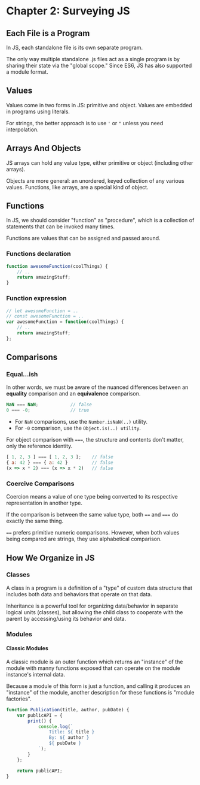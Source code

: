 # Chapter 2: Surveying JS

## Each File is a Program

In JS, each standalone file is its own separate program.

The only way multiple standalone .js files act as a single program is by sharing their state via the "global scope." Since ES6, JS has also supported a module format.

## Values

Values come in two forms in JS: primitive and object. Values are embedded in programs using literals.

For strings, the better approach is to use `'` or `"` unless you need interpolation.

## Arrays And Objects

JS arrays can hold any value type, either primitive or object \(including other arrays\).

Objects are more general: an unordered, keyed collection of any various values. Functions, like arrays, are a special kind of object.

## Functions

In JS, we should consider "function" as "procedure", which is a collection of statements that can be invoked many times.

Functions are values that can be assigned and passed around.

### Functions declaration

```javascript
function awesomeFunction(coolThings) {
    // ..
    return amazingStuff;
}
```

### Function expression

```javascript
// let awesomeFunction = ..
// const awesomeFunction = ..
var awesomeFunction = function(coolThings) {
    // ..
    return amazingStuff;
};
```

## Comparisons

### Equal...ish

In other words, we must be aware of the nuanced differences between an **equality** comparison and an **equivalence** comparison.

```javascript
NaN === NaN;            // false
0 === -0;               // true
```

* For `NaN` comparisons, use the `Number.isNaN(..)` utility.
* For `-0` comparison, use the `Object.is(..) utility`.

For object comparison with `===`, the structure and contents don't matter, only the reference identity.

```javascript
[ 1, 2, 3 ] === [ 1, 2, 3 ];    // false
{ a: 42 } === { a: 42 }         // false
(x => x * 2) === (x => x * 2)   // false
```

### Coercive Comparisons

Coercion means a value of one type being converted to its respective representation in another type.

If the comparison is between the same value type, both `==` and `===` do exactly the same thing.

`==` prefers primitive numeric comparisons. However, when both values being compared are strings, they use alphabetical comparison.

## How We Organize in JS

### Classes

A class in a program is a definition of a "type" of custom data structure that includes both data and behaviors that operate on that data.

Inheritance is a powerful tool for organizing data/behavior in separate logical units \(classes\), but allowing the child class to cooperate with the parent by accessing/using its behavior and data.

### Modules

#### Classic Modules

A classic module is an outer function which returns an "instance" of the module with manny functions exposed that can operate on the module instance's internal data.

Because a module of this form is just a function, and calling it produces an "instance" of the module, another description for these functions is "module factories".

```javascript
function Publication(title, author, pubDate) {
    var publicAPI = {
        print() {
            console.log(`
                Title: ${ title }
                By: ${ author }
                ${ pubDate }
            `);
        }
    };

    return publicAPI;
}
```

